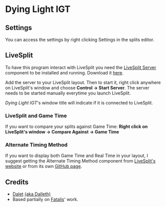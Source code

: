 Dying Light IGT
===============

Settings
--------
   You can access the settings by right clicking Settings in the splits editor. 

LiveSplit
---------
To have this program interact with LiveSplit you need the [LiveSplit Server](http://livesplit.org/components/) component to be installed and running. Download it [here](http://livesplit.org/components/).

Add the server to your LiveSplit layout. Then to start it, right click anywhere on LiveSplit's window and choose **Control -> Start Server**. The server needs to be started manually everytime you launch LiveSplit.

_Dying Light IGT_'s window title will indicate if it is connected to LiveSplit.

### LiveSplit and Game Time
 
If you want to compare your splits against Game Time:
**Right click on LiveSplit's window -> Compare Against -> Game Time**

### Alternate Timing Method
   If you want to display both Game Time and Real Time in your layout, I suggest getting the Alternate Timing Method component     from [LiveSplit's website](http://livesplit.org/components/) or from its own [GitHub page](https://github.com/Dalet/LiveSplit.AlternateTimingMethod/releases).

Credits
-------
* [Dalet](https://twitter.com/Dalleth_) [(aka Dalleth)](http://twitch.tv/dalleth_)
* Based partially on [Fatalis](https://github.com/fatalis)' work.
